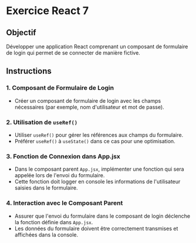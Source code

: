 # Exercice React 7

## Objectif
Développer une application React comprenant un composant de formulaire de login qui permet de se connecter de manière fictive.

## Instructions

### 1. Composant de Formulaire de Login
- Créer un composant de formulaire de login avec les champs nécessaires (par exemple, nom d'utilisateur et mot de passe).

### 2. Utilisation de `useRef()`
- Utiliser `useRef()` pour gérer les références aux champs du formulaire.
- Préférer `useRef()` à `useState()` dans ce cas pour une optimisation.

### 3. Fonction de Connexion dans App.jsx
- Dans le composant parent `App.jsx`, implémenter une fonction qui sera appelée lors de l'envoi du formulaire.
- Cette fonction doit logger en console les informations de l'utilisateur saisies dans le formulaire.

### 4. Interaction avec le Composant Parent
- Assurer que l'envoi du formulaire dans le composant de login déclenche la fonction définie dans `App.jsx`.
- Les données du formulaire doivent être correctement transmises et affichées dans la console.